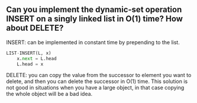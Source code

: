 ## Can you implement the dynamic-set operation INSERT on a singly linked list in O(1) time? How about DELETE?

INSERT: can be implemented in constant time by prepending to the list.

```python
LIST-INSERT(L, x)
    x.next = L.head
    L.head = x
```

DELETE: you can copy the value from the successor to element you want to delete, and then you can delete the successor in O(1) time. This solution is not good in situations when you have a large object, in that case copying the whole object will be a bad idea.
